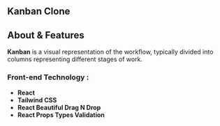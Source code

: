 ## Kanban Clone


## About & Features

**Kanban** is a visual representation of the workflow, typically divided into columns representing different stages of work.

### Front-end Technology :

- **React**
- **Tailwind CSS**
- **React Beautiful Drag N Drop**
- **React Props Types Validation**

